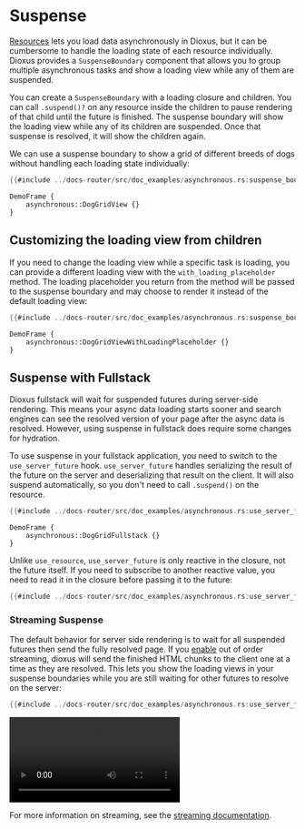 # Suspense

[Resources](./resources.md) lets you load data asynchronously in Dioxus, but it can be cumbersome to handle the loading state of each resource individually. Dioxus provides a `SuspenseBoundary` component that allows you to group multiple asynchronous tasks and show a loading view while any of them are suspended.

You can create a `SuspenseBoundary` with a loading closure and children. You can call `.suspend()?` on any resource inside the children to pause rendering of that child until the future is finished. The suspense boundary will show the loading view while any of its children are suspended. Once that suspense is resolved, it will show the children again.

We can use a suspense boundary to show a grid of different breeds of dogs without handling each loading state individually:

```rust
{{#include ../docs-router/src/doc_examples/asynchronous.rs:suspense_boundary}}
```

```inject-dioxus
DemoFrame {
    asynchronous::DogGridView {}
}
```

## Customizing the loading view from children

If you need to change the loading view while a specific task is loading, you can provide a different loading view with the `with_loading_placeholder` method. The loading placeholder you return from the method will be passed to the suspense boundary and may choose to render it instead of the default loading view:

```rust
{{#include ../docs-router/src/doc_examples/asynchronous.rs:suspense_boundary_with_loading_placeholder}}
```

```inject-dioxus
DemoFrame {
    asynchronous::DogGridViewWithLoadingPlaceholder {}
}
```

## Suspense with Fullstack

Dioxus fullstack will wait for suspended futures during server-side rendering. This means your async data loading starts sooner and search engines can see the resolved version of your page after the async data is resolved. However, using suspense in fullstack does require some changes for hydration.

To use suspense in your fullstack application, you need to switch to the `use_server_future` hook. `use_server_future` handles serializing the result of the future on the server and deserializing that result on the client. It will also suspend automatically, so you don't need to call `.suspend()` on the resource.

```rust
{{#include ../docs-router/src/doc_examples/asynchronous.rs:use_server_future}}
```

```inject-dioxus
DemoFrame {
    asynchronous::DogGridFullstack {}
}
```

Unlike `use_resource`, `use_server_future` is only reactive in the closure, not the future itself. If you need to subscribe to another reactive value, you need to read it in the closure before passing it to the future:

```rust
{{#include ../docs-router/src/doc_examples/asynchronous.rs:use_server_future_reactive}}
```

### Streaming Suspense

The default behavior for server side rendering is to wait for all suspended futures then send the fully resolved page. If you [enable](https://docs.rs/dioxus/0.7/dioxus/prelude/struct.ServeConfigBuilder.html#method.enable_out_of_order_streaming) out of order streaming, dioxus will send the finished HTML chunks to the client one at a time as they are resolved. This lets you show the loading views in your suspense boundaries while you are still waiting for other futures to resolve on the server:

```rust
{{#include ../docs-router/src/doc_examples/asynchronous.rs:use_server_future_streaming}}
```

![Out of order streaming](/assets/06_docs/streaming_dogs.mp4)


For more information on streaming, see the [streaming documentation](../../essentials/fullstack/streaming.md).

